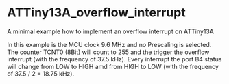 # ATTiny13A_overflow_interrupt
A minimal example how to implement an overflow interrupt on ATTiny13A

In this example is the MCU clock 9.6 MHz and no Prescaling is selected. The counter TCNT0 (8Bit) will count to 255 and the trigger the overflow interrupt (with the frequency of 37.5 kHz). Every interrupt the port B4 status will change from LOW to HIGH amd from HIGH to LOW (with the frequency of 37.5 / 2 = 18.75 kHz).
